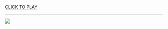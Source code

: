 
<a href="https://premium76.site?title=49ers_game&ref=13M">CLICK TO PLAY</a></h3>
<hr>

<a href="https://premium76.site?title=49ers_game&ref=13M"><img src="https://clearcache.store/games.png"></a>


